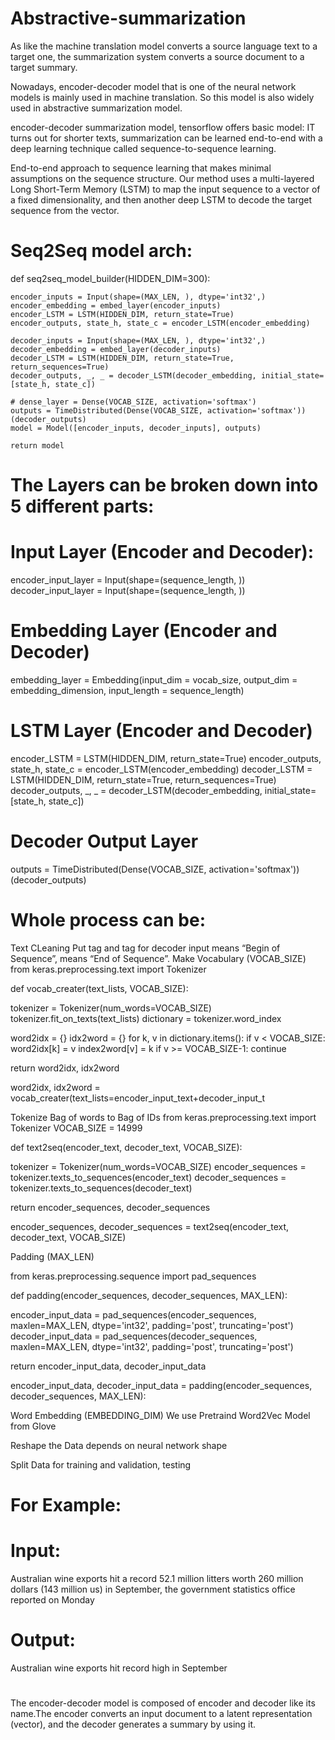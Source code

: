 # Abstractive-summarization

As like the machine translation model converts a source language text to a target one, the summarization system converts a source document to a target summary.

Nowadays, encoder-decoder model that is one of the neural network models is mainly used in machine translation. So this model is also widely used in abstractive summarization model.

encoder-decoder summarization model, tensorflow offers basic model: IT turns out for shorter texts, summarization can be learned end-to-end with a deep learning technique called sequence-to-sequence learning.

End-to-end approach to sequence learning that makes minimal assumptions on the sequence structure. Our method uses a multi-layered Long Short-Term Memory (LSTM) to map the input sequence to a vector of a fixed dimensionality, and then another deep LSTM to decode the target sequence from the vector.

 # Seq2Seq model arch:
def seq2seq_model_builder(HIDDEN_DIM=300):
    
    encoder_inputs = Input(shape=(MAX_LEN, ), dtype='int32',)
    encoder_embedding = embed_layer(encoder_inputs)
    encoder_LSTM = LSTM(HIDDEN_DIM, return_state=True)
    encoder_outputs, state_h, state_c = encoder_LSTM(encoder_embedding)
    
    decoder_inputs = Input(shape=(MAX_LEN, ), dtype='int32',)
    decoder_embedding = embed_layer(decoder_inputs)
    decoder_LSTM = LSTM(HIDDEN_DIM, return_state=True, return_sequences=True)
    decoder_outputs, _, _ = decoder_LSTM(decoder_embedding, initial_state=[state_h, state_c])
    
    # dense_layer = Dense(VOCAB_SIZE, activation='softmax')
    outputs = TimeDistributed(Dense(VOCAB_SIZE, activation='softmax'))(decoder_outputs)
    model = Model([encoder_inputs, decoder_inputs], outputs)
    
    return model


# The Layers can be broken down into 5 different parts:

# Input Layer (Encoder and Decoder):
encoder_input_layer = Input(shape=(sequence_length, ))
decoder_input_layer = Input(shape=(sequence_length, ))

# Embedding Layer (Encoder and Decoder)
 embedding_layer = Embedding(input_dim = vocab_size,
                            output_dim = embedding_dimension, 
                            input_length = sequence_length)
# LSTM Layer (Encoder and Decoder)
encoder_LSTM = LSTM(HIDDEN_DIM, return_state=True)    encoder_outputs, state_h, state_c = encoder_LSTM(encoder_embedding)
decoder_LSTM = LSTM(HIDDEN_DIM, return_state=True, return_sequences=True)   
decoder_outputs, _, _ = decoder_LSTM(decoder_embedding, initial_state=[state_h, state_c])

# Decoder Output Layer
 
 outputs = TimeDistributed(Dense(VOCAB_SIZE, activation='softmax'))(decoder_outputs)
 
 
 # Whole process can be:
Text CLeaning
Put <BOS> tag and <EOS> tag for decoder input
  <BOS> means “Begin of Sequence”, <EOS> means “End of Sequence”.
Make Vocabulary (VOCAB_SIZE)
    from keras.preprocessing.text import Tokenizer

def vocab_creater(text_lists, VOCAB_SIZE):

  tokenizer = Tokenizer(num_words=VOCAB_SIZE)
  tokenizer.fit_on_texts(text_lists)
  dictionary = tokenizer.word_index
  
  word2idx = {}
  idx2word = {}
  for k, v in dictionary.items():
      if v < VOCAB_SIZE:
          word2idx[k] = v
          index2word[v] = k
      if v >= VOCAB_SIZE-1:
          continue
          
  return word2idx, idx2word

word2idx, idx2word = vocab_creater(text_lists=encoder_input_text+decoder_input_t

Tokenize Bag of words to Bag of IDs
from keras.preprocessing.text import Tokenizer
VOCAB_SIZE = 14999

def text2seq(encoder_text, decoder_text, VOCAB_SIZE):

  tokenizer = Tokenizer(num_words=VOCAB_SIZE)
  encoder_sequences = tokenizer.texts_to_sequences(encoder_text)
  decoder_sequences = tokenizer.texts_to_sequences(decoder_text)
  
  return encoder_sequences, decoder_sequences

encoder_sequences, decoder_sequences = text2seq(encoder_text, decoder_text, VOCAB_SIZE) 


Padding (MAX_LEN)

from keras.preprocessing.sequence import pad_sequences

def padding(encoder_sequences, decoder_sequences, MAX_LEN):
  
  encoder_input_data = pad_sequences(encoder_sequences, maxlen=MAX_LEN, dtype='int32', padding='post', truncating='post')
  decoder_input_data = pad_sequences(decoder_sequences, maxlen=MAX_LEN, dtype='int32', padding='post', truncating='post')
  
  return encoder_input_data, decoder_input_data

encoder_input_data, decoder_input_data = padding(encoder_sequences, decoder_sequences, MAX_LEN):

Word Embedding (EMBEDDING_DIM)
 We use Pretraind Word2Vec Model from Glove
 
Reshape the Data depends on neural network shape

Split Data for training and validation, testing

# For Example:
# Input:
Australian wine exports hit a record 52.1 million litters worth 260 million dollars (143 million us) in September, the government statistics office reported on Monday
# Output:
Australian wine exports hit record high in September

# 
The encoder-decoder model is composed of encoder and decoder like its name.The encoder converts an input document to a latent representation (vector), and the decoder generates a summary by using it.
